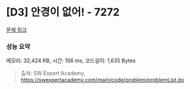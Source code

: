 # [D3] 안경이 없어! - 7272 

[문제 링크](https://swexpertacademy.com/main/code/problem/problemDetail.do?contestProbId=AWl0ZQ8qn7UDFAXz) 

### 성능 요약

메모리: 32,424 KB, 시간: 156 ms, 코드길이: 1,635 Bytes



> 출처: SW Expert Academy, https://swexpertacademy.com/main/code/problem/problemList.do